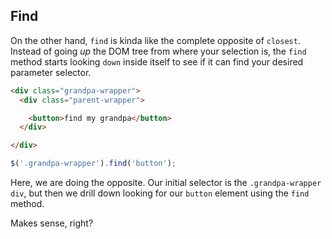 ## Find

On the other hand, `find` is kinda like the complete opposite of `closest`. Instead of going *up* the DOM tree from where your selection is, the `find` method starts looking `down` inside itself to see if it can find your desired parameter selector.

~~~html
<div class="grandpa-wrapper">
  <div class="parent-wrapper">

    <button>find my grandpa</button>
  </div>

</div>
~~~

~~~js
$('.grandpa-wrapper').find('button');
~~~

Here, we are doing the opposite. Our initial selector is the `.grandpa-wrapper` `div`, but then we drill down looking for our `button` element using the `find` method. 

Makes sense, right?